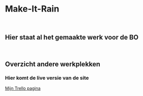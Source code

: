 # Make-It-Rain

<br>

## Hier staat al het gemaakte werk voor de BO

<br>

<h2> Overzicht andere werkplekken </h2>
<h3>Hier komt de live versie van de site</h3> 

[Mijn Trello pagina](https://trello.com/b/SkI1gcQp/make-it-rain)
